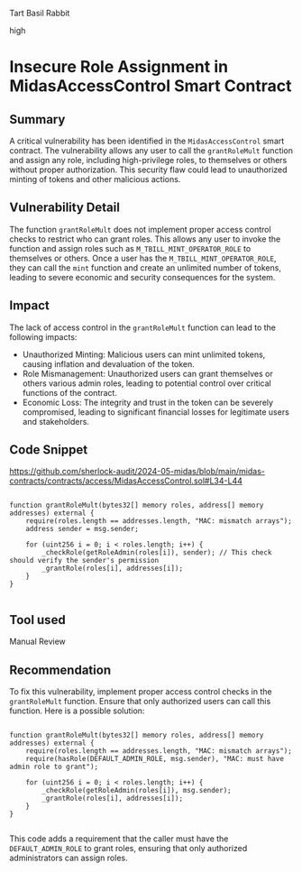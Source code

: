 Tart Basil Rabbit

high

# Insecure Role Assignment in MidasAccessControl Smart Contract

## Summary
A critical vulnerability has been identified in the `MidasAccessControl` smart contract. The vulnerability allows any user to call the `grantRoleMult` function and assign any role, including high-privilege roles, to themselves or others without proper authorization. This security flaw could lead to unauthorized minting of tokens and other malicious actions.

## Vulnerability Detail
The function `grantRoleMult` does not implement proper access control checks to restrict who can grant roles. This allows any user to invoke the function and assign roles such as `M_TBILL_MINT_OPERATOR_ROLE` to themselves or others. Once a user has the `M_TBILL_MINT_OPERATOR_ROLE`, they can call the `mint` function and create an unlimited number of tokens, leading to severe economic and security consequences for the system.

## Impact
The lack of access control in the `grantRoleMult` function can lead to the following impacts:

- Unauthorized Minting: Malicious users can mint unlimited tokens, causing inflation and devaluation of the token.
- Role Mismanagement: Unauthorized users can grant themselves or others various admin roles, leading to potential control over critical functions of the contract.
- Economic Loss: The integrity and trust in the token can be severely compromised, leading to significant financial losses for legitimate users and stakeholders.

## Code Snippet

https://github.com/sherlock-audit/2024-05-midas/blob/main/midas-contracts/contracts/access/MidasAccessControl.sol#L34-L44

```solidity

function grantRoleMult(bytes32[] memory roles, address[] memory addresses) external {
    require(roles.length == addresses.length, "MAC: mismatch arrays");
    address sender = msg.sender;

    for (uint256 i = 0; i < roles.length; i++) {
        _checkRole(getRoleAdmin(roles[i]), sender); // This check should verify the sender's permission
        _grantRole(roles[i], addresses[i]);
    }
}


```

## Tool used

Manual Review

## Recommendation
To fix this vulnerability, implement proper access control checks in the `grantRoleMult` function. Ensure that only authorized users can call this function. Here is a possible solution:

```solidity

function grantRoleMult(bytes32[] memory roles, address[] memory addresses) external {
    require(roles.length == addresses.length, "MAC: mismatch arrays");
    require(hasRole(DEFAULT_ADMIN_ROLE, msg.sender), "MAC: must have admin role to grant");

    for (uint256 i = 0; i < roles.length; i++) {
        _checkRole(getRoleAdmin(roles[i]), msg.sender);
        _grantRole(roles[i], addresses[i]);
    }
}


```

This code adds a requirement that the caller must have the `DEFAULT_ADMIN_ROLE` to grant roles, ensuring that only authorized administrators can assign roles.